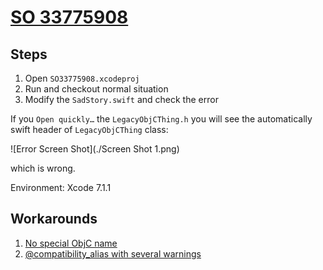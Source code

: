 # [SO 33775908](http://stackoverflow.com/questions/33775908)

## Steps
1. Open `SO33775908.xcodeproj`
1. Run and checkout normal situation
1. Modify the `SadStory.swift` and check the error

If you `Open quickly…` the `LegacyObjCThing.h` you will see the automatically swift header of `LegacyObjCThing` class:

![Error Screen Shot](./Screen Shot 1.png)

which is wrong.

Environment: Xcode 7.1.1

## Workarounds
1. [No special ObjC name](https://github.com/puttin/SO33775908/tree/Workaround1)
1. [@compatibility_alias with several warnings](https://github.com/puttin/SO33775908/tree/Workaround2)
